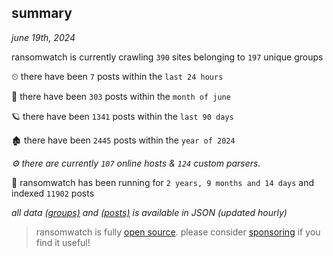 
## summary
_june 19th, 2024_

ransomwatch is currently crawling `390` sites belonging to `197` unique groups

⏲ there have been `7` posts within the `last 24 hours`

🦈 there have been `303` posts within the `month of june`

🪐 there have been `1341` posts within the `last 90 days`

🏚 there have been `2445` posts within the `year of 2024`

_⚙️ there are currently `107` online hosts & `124` custom parsers._

🦕 ransomwatch has been running for `2 years, 9 months and 14 days` and indexed `11902` posts

_all data  [(groups)](http://ransomwhat.telemetry.ltd/groups) and [(posts)](http://ransomwhat.telemetry.ltd/posts) is available in JSON (updated hourly)_

> ransomwatch is fully [open source](https://github.com/joshhighet/ransomwatch#ransomwatch--). please consider [sponsoring](https://github.com/sponsors/joshhighet) if you find it useful!
